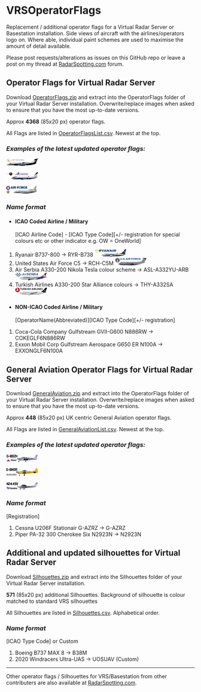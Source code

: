 # VRSOperatorFlags

Replacement / additional operator flags for a Virtual Radar Server or Basestation installation. Side views of aircraft with the airlines/operators logo on. Where able, individual paint schemes are used to maximise the amount of detail available. 

Please post requests/alterations as issues on this GitHub repo or leave a post on my thread at [RadarSpotting.com](https://radarspotting.com/forum/index.php/topic,11887.0.html) forum.  

## Operator Flags for Virtual Radar Server

Download [OperatorFlags.zip](https://github.com/rikgale/VRSOperatorFlags/raw/main/OperatorFlags.zip) and extract into the OperatorFlags folder of your Virtual Radar Server installation. Overwrite/replace images when asked to ensure that you have the most up-to-date versions.

Approx **4368** (85x20 px) operator flags. 

All Flags are listed in [OperatorFlagsList.csv](https://github.com/rikgale/VRSOperatorFlags/raw/main/OperatorFlagsList.csv). Newest at the top. 

### *Examples of the latest updated operator flags:*

![alt text](https://github.com/rikgale/VRSOperatorFlags/blob/main/Latest/Fleet/Latest1.bmp " ")

![alt text](https://github.com/rikgale/VRSOperatorFlags/blob/main/Latest/Fleet/Latest2.bmp " ")

![alt text](https://github.com/rikgale/VRSOperatorFlags/blob/main/Latest/Fleet/Latest3.bmp " ")

### *Name format*
+ #### ICAO Coded Airline / Military

    [ICAO Airline Code] - [ICAO Type Code][+/- registration for special colours etc or other indicator e.g. OW = OneWorld]
    

1. Ryanair B737-800 -> RYR-B738 ![alt text](https://github.com/rikgale/VRSOperatorFlags/blob/main/Latest/eg/RYR-B738.bmp "RYR-B738")
2. United States Air Force C5 -> RCH-C5M ![alt text](https://github.com/rikgale/VRSOperatorFlags/blob/main/Latest/eg/RCH-C5M.bmp "RCH-C5M.")
3. Air Serbia A330-200 Nikola Tesla colour scheme -> ASL-A332YU-ARB ![alt text](https://github.com/rikgale/VRSOperatorFlags/blob/main/Latest/eg/ASL-A332YU-ARB.bmp "ASL-A332YU-ARB")
4. Turkish Airlines A330-200 Star Alliance colours -> THY-A332SA ![alt text](https://github.com/rikgale/VRSOperatorFlags/blob/main/Latest/eg/THY-A332SA.bmp "THY-A332SA")


+ #### NON-ICAO Coded Airline / Military
    [OperatorName(Abbreviated)][ICAO Type Code][+/- registration]
  
  
1. Coca-Cola Company Gulfstream GVII-G600 N886RW -> COKEGLF6N886RW
2. Exxon Mobil Corp	Gulfstream Aerospace G650 ER N100A -> EXXONGLF6N100A



## General Aviation Operator Flags for Virtual Radar Server

Download [GeneralAviation.zip](https://github.com/rikgale/VRSOperatorFlags/raw/main/GeneralAviation.zip) and extract into the OperatorFlags folder of your Virtual Radar Server installation. Overwrite/replace images when asked to ensure that you have the most up-to-date versions.

Approx **448** (85x20 px) UK centric General Aviation operator flags.

All Flags are listed in [GeneralAviationList.csv](https://github.com/rikgale/VRSOperatorFlags/raw/main/GeneralAviationList.csv). Newest at the top.

### *Examples of the latest updated operator flags:*

![alt text](https://github.com/rikgale/VRSOperatorFlags/blob/main/Latest/GA/Latest1.bmp " ")

![alt text](https://github.com/rikgale/VRSOperatorFlags/blob/main/Latest/GA/Latest2.bmp " ")

![alt text](https://github.com/rikgale/VRSOperatorFlags/blob/main/Latest/GA/Latest3.bmp " ")

### *Name format*

[Registration]

1. Cessna U206F Stationair G-AZRZ -> G-AZRZ
2. Piper PA-32 300 Cherokee Six N2923N -> N2923N




## Additional and updated silhouettes for Virtual Radar Server

Download [Silhouettes.zip](https://github.com/rikgale/VRSOperatorFlags/raw/main/Silhouettes.zip) and extract into the Silhouettes folder of your Virtual Radar Server installation. 

**571** (85x20 px) additional Silhouettes. Background of silhouette is colour matched to standard VRS silhouettes

All Silhouettes are listed in [Silhouettes.csv](https://github.com/rikgale/VRSOperatorFlags/raw/main/Silhouettes.csv). Alphabetical order. 

### *Name format*

[ICAO Type Code] or Custom

1. Boeing B737 MAX 8 -> B38M
2. 2020 Windracers Ultra-UAS -> UOSUAV (Custom)

---

Other operator flags / Silhouettes for VRS/Basestation from other contributers are also available at [RadarSpotting.com](https://radarspotting.com/forum/index.php?action=forum).
